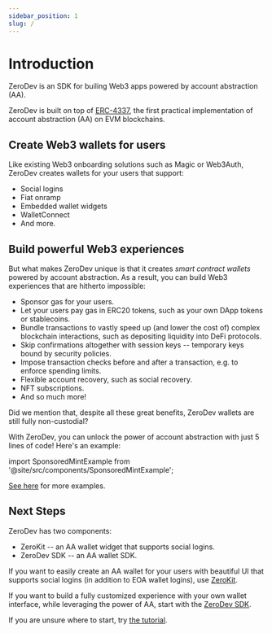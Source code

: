 ```yaml
---
sidebar_position: 1
slug: /
---
```


# Introduction

ZeroDev is an SDK for builing Web3 apps powered by account abstraction (AA).

ZeroDev is built on top of [ERC-4337](https://eips.ethereum.org/EIPS/eip-4337), the first practical implementation of account abstraction (AA) on EVM blockchains.

## Create Web3 wallets for users

Like existing Web3 onboarding solutions such as Magic or Web3Auth, ZeroDev creates wallets for your users that support:

- Social logins
- Fiat onramp
- Embedded wallet widgets
- WalletConnect
- And more.

## Build powerful Web3 experiences

But what makes ZeroDev unique is that it creates *smart contract wallets* powered by account abstraction.  As a result, you can build Web3 experiences that are hitherto impossible:

- Sponsor gas for your users.
- Let your users pay gas in ERC20 tokens, such as your own DApp tokens or stablecoins.
- Bundle transactions to vastly speed up (and lower the cost of) complex blockchain interactions, such as depositing liquidity into DeFi protocols.
- Skip confirmations altogether with session keys -- temporary keys bound by  security policies.
- Impose transaction checks before and after a transaction, e.g. to enforce spending limits.
- Flexible account recovery, such as social recovery.
- NFT subscriptions.
- And so much more!

Did we mention that, despite all these great benefits, ZeroDev wallets are still fully non-custodial?

With ZeroDev, you can unlock the power of account abstraction with just 5 lines of code!  Here's an example:

import SponsoredMintExample from '@site/src/components/SponsoredMintExample';

<SponsoredMintExample />

[See here](/category/account-abstraction) for more examples.

## Next Steps

ZeroDev has two components:

- ZeroKit -- an AA wallet widget that supports social logins.
- ZeroDev SDK -- an AA wallet SDK.

If you want to easily create an AA wallet for your users with beautiful UI that supports social logins (in addition to EOA wallet logins), use [ZeroKit](/zerokit/getting-started).

If you want to build a fully customized experience with your own wallet interface, while leveraging the power of AA, start with the [ZeroDev SDK](/sdk/intro).

If you are unsure where to start, try [the tutorial](/tutorial).
